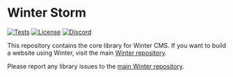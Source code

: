 Winter Storm
=======

[![Tests](https://img.shields.io/github/workflow/status/wintercms/storm/Tests/develop?label=tests&style=flat-square)](https://github.com/wintercms/storm/actions)
[![License](https://img.shields.io/github/license/wintercms/storm?label=open%20source&style=flat-square)](https://packagist.org/packages/winter/storm)
[![Discord](https://img.shields.io/discord/816852513684193281?label=discord&style=flat-square)](https://discord.gg/D5MFSPH6Ux)

This repository contains the core library for Winter CMS. If you want to build a website using Winter, visit the main [Winter repository](https://github.com/wintercms/winter).

Please report any library issues to the [main Winter repository](https://github.com/wintercms/winter/issues/new/choose).
